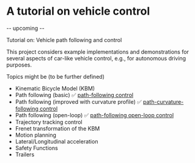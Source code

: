 # A tutorial on vehicle control

-- upcoming --

Tutorial on: Vehicle path following and control

This project considers example implementations and demonstrations for several aspects of car-like vehicle control, e.g., for autonomous driving purposes.

Topics might be (to be further defined)
- Kinematic Bicycle Model (KBM)
- Path following (basic)  ✅ [path-following control](https://christianausb.github.io/vehicleControl/path_following_control.html) 
- Path following (improved with curvature profile) ✅ [path-curvature-following control](https://christianausb.github.io/vehicleControl/path_curvature_following_control.html) 
- Path following (open-loop) ✅ [path-following open-loop control](https://christianausb.github.io/vehicleControl/path_following_open_loop_control.html) 
- Trajectory tracking control
- Frenet transformation of the KBM
- Motion planning
- Lateral/Longitudinal acceleration
- Safety Functions
- Trailers
